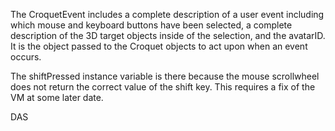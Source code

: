 The CroquetEvent includes a complete description of a user event including which mouse and keyboard buttons have been selected, a complete description of the 3D target objects inside of the selection, and the avatarID. It is the object passed to the Croquet objects to act upon when an event occurs.

The shiftPressed instance variable is there because the mouse scrollwheel does not return the correct value of the shift key. This requires a fix of the VM at some later date.

DAS